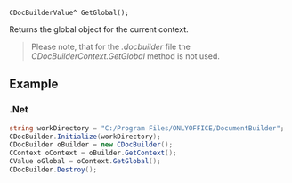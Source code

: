 `CDocBuilderValue^ GetGlobal();`

Returns the global object for the current context.

> Please note, that for the *.docbuilder* file the *CDocBuilderContext.GetGlobal* method is not used.

## Example

### .Net

```cs
string workDirectory = "C:/Program Files/ONLYOFFICE/DocumentBuilder";
CDocBuilder.Initialize(workDirectory);
CDocBuilder oBuilder = new CDocBuilder();
CContext oContext = oBuilder.GetContext();
CValue oGlobal = oContext.GetGlobal();
CDocBuilder.Destroy();
```
